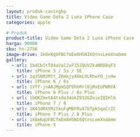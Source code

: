 ```yaml
---
layout: produk-casinghp
title: Video Game Dota 2 Luna iPhone Case
categories: apple

# Produk
product-title: Video Game Dota 2 Luna iPhone Case
harga: 90000
sku: hn-2756
image-drive: 1k8eKqUFBCfmEmXH5NI6QtnsLemXnabmm
gallery:
  - url: 1bdCbItTO4aVal2xF15JQUVZkaNRD8qF3
    title: iPhone 5 / 5s / SE
  - url: 1qJS6MJMtt_ZKmkjy4XmL9LRhwYO_jsHw
    title: iPhone 6 / 6s
  - url: 1VfY-jnAAJMpmSQFUhhRrlOjMxEoPWRVA
    title: iPhone 6 Plus / 6s Plus
  - url: 1b0KZmetA4ts9a34okZ91UGZoieIQIHlb
    title: iPhone 7 / 8
  - url: 1K43dRXtMztkuFgMBFRuX7bTpk5qoCcIC
    title: iPhone 7 Plus / 8 Plus
  - url: 1k8eKqUFBCfmEmXH5NI6QtnsLemXnabmm
    title: iPhone X
---
```

